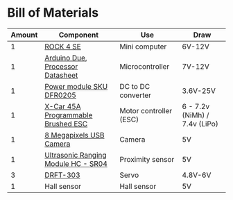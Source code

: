 # Bill of Materials

|Amount|Component|Use|Draw|
|-|-|-|-|
|1|[ROCK 4 SE](https://wiki.radxa.com/Rock4/getting_started)|Mini computer|6V-12V|
|1|[Arduino Due](https://docs.arduino.cc/hardware/due/), [Processor Datasheet](https://ww1.microchip.com/downloads/en/DeviceDoc/Atmel-11057-32-bit-Cortex-M3-Microcontroller-SAM3X-SAM3A_Datasheet.pdf)|Microcontroller|7V-12V|
|1|[Power module SKU DFR0205](https://wiki.dfrobot.com/Power_Module__SKU_DFR0205_)|DC to DC converter|3.6V-25V|
|1|[X-Car 45A Programmable Brushed ESC](https://hobbytorg.com/download/Manual_HobbyKing_X_Car45A.pdf)|Motor controller (ESC)|6 - 7.2v (NiMh) / 7.4v (LiPo)|
|1|[8 Megapixels USB Camera](https://www.dfrobot.com/product-2188.html)|Camera|5V|
|1|[Ultrasonic Ranging Module HC - SR04](https://cdn.sparkfun.com/datasheets/Sensors/Proximity/HCSR04.pdf)|Proximity sensor|5V|
|3|[DRFT-303](https://www.amazon.sg/Turnigy-D-Spec-DRFT-303-Steering-0-10Sec/dp/B00USQXOP4)|Servo|4.8V-6V|
|1|Hall sensor|Hall sensor|5V|
